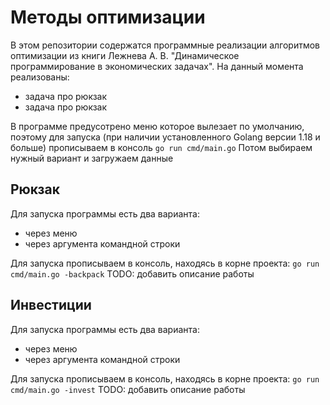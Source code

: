 # Методы оптимизации
В этом репозитории содержатся программные реализации алгоритмов оптимизации из книги Лежнева А. В. "Динамическое программирование в экономических задачах". На данный момента реализованы:
- задача про рюкзак
- задача про рюкзак

В программе предусотрено меню которое вылезает по умолчанию, поэтому для запуска (при наличии установленного Golang версии 1.18 и больше) прописываем в консоль
`go run cmd/main.go`
Потом выбираем нужный вариант и загружаем данные

## Рюкзак
Для запуска программы есть два варианта:
- через меню 
- через аргумента командной строки

Для запуска прописываем в консоль, находяcь в корне проекта:
`go run cmd/main.go -backpack`
TODO: добавить описание работы

## Инвестиции
Для запуска программы есть два варианта:
- через меню
- через аргумента командной строки

Для запуска прописываем в консоль, находяcь в корне проекта:
`go run cmd/main.go -invest`
TODO: добавить описание работы